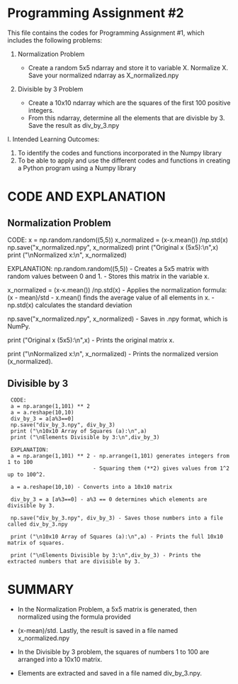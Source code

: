 # Programming Assignment #2
This file contains the codes for Programming Assignment #1, which includes the following problems:
1. Normalization Problem
   - Create a random 5x5 ndarray and store it to variable X. Normalize X. Save your normalized ndarray as X_normalized.npy
   
2. Divisible by 3 Problem
   - Create a 10x10 ndarray which are the squares of the first 100 positive integers.
   - From this ndarray, determine all the elements that are divisble by 3. Save the result as div_by_3.npy

I. Intended Learning Outcomes:
1. To identify the codes and functions incorporated in the Numpy library
2. To be able to apply and use the different codes and functions in creating a Python program using a
Numpy library

# CODE AND EXPLANATION

## Normalization Problem
  CODE:
  x = np.random.random((5,5)) 
  x_normalized = (x-x.mean()) /np.std(x)
  np.save("x_normalized.npy", x_normalized)
  print ("Original x (5x5):\n",x)
  print ("\nNormalized x:\n", x_normalized)

  EXPLANATION:
  np.random.random((5,5)) - Creates a 5x5 matrix with random values between 0 and 1. 
                          - Stores this matrix in the variable x.

  x_normalized = (x-x.mean()) /np.std(x) - Applies the normalization formula: (x - mean)/std
                                         - x.mean() finds the average value of all elements in x.
                                         - np.std(x) calculates the standard deviation 

  np.save("x_normalized.npy", x_normalized) - Saves in .npy format, which is NumPy.

  print ("Original x (5x5):\n",x) - Prints the original matrix x.
  
  print ("\nNormalized x:\n", x_normalized) - Prints the normalized version (x_normalized).

## Divisible by 3
     CODE:
     a = np.arange(1,101) ** 2
     a = a.reshape(10,10)
     div_by_3 = a[a%3==0]
     np.save("div_by_3.npy", div_by_3)
     print ("\n10x10 Array of Squares (a):\n",a)
     print ("\nElements Divisible by 3:\n",div_by_3)

     EXPLANATION:
     a = np.arange(1,101) ** 2 - np.arrange(1,101) generates integers from 1 to 100
                               - Squaring them (**2) gives values from 1^2 up to 100^2.

     a = a.reshape(10,10) - Converts into a 10x10 matrix

     div_by_3 = a [a%3==0] - a%3 == 0 determines which elements are divisible by 3.

     np.save("div_by_3.npy", div_by_3) - Saves those numbers into a file called div_by_3.npy
    
     print ("\n10x10 Array of Squares (a):\n",a) - Prints the full 10x10 matrix of squares.
     
     print ("\nElements Divisible by 3:\n",div_by_3) - Prints the extracted numbers that are divisible by 3.
     
  # SUMMARY

  - In the Normalization Problem, a 5x5 matrix is generated, then normalized using the formula provided
  - (x-mean)/std. Lastly, the result is saved in a file named x_normalized.npy

  - In the Divisible by 3 problem, the squares of numbers 1 to 100 are arranged into a 10x10 matrix.
  - Elements are extracted and saved in a file named div_by_3.npy.

